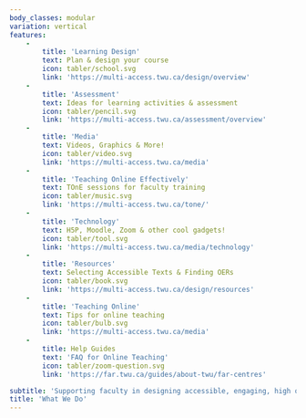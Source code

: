```yaml
---
body_classes: modular
variation: vertical
features:
    -
        title: 'Learning Design'
        text: Plan & design your course
        icon: tabler/school.svg
        link: 'https://multi-access.twu.ca/design/overview'
    -
        title: 'Assessment'
        text: Ideas for learning activities & assessment
        icon: tabler/pencil.svg
        link: 'https://multi-access.twu.ca/assessment/overview'
    -
        title: 'Media'
        text: Videos, Graphics & More!
        icon: tabler/video.svg
        link: 'https://multi-access.twu.ca/media'
    -
        title: 'Teaching Online Effectively'
        text: TOnE sessions for faculty training
        icon: tabler/music.svg
        link: 'https://multi-access.twu.ca/tone/'
    -
        title: 'Technology'
        text: H5P, Moodle, Zoom & other cool gadgets!
        icon: tabler/tool.svg
        link: 'https://multi-access.twu.ca/media/technology'
    -
        title: 'Resources'
        text: Selecting Accessible Texts & Finding OERs
        icon: tabler/book.svg
        link: 'https://multi-access.twu.ca/design/resources'
    -
        title: 'Teaching Online'
        text: Tips for online teaching
        icon: tabler/bulb.svg
        link: 'https://multi-access.twu.ca/media'
    -
        title: Help Guides
        text: 'FAQ for Online Teaching'
        icon: tabler/zoom-question.svg
        link: 'https://far.twu.ca/guides/about-twu/far-centres'

subtitle: 'Supporting faculty in designing accessible, engaging, high quality online courses'
title: 'What We Do'
---
```

<script>
document.getElementByClass('.anchorjs-link').style.display = 'none';
</script>
